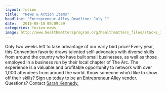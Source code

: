 ```yaml
---
layout: fusion
title:  "News & Action Items"
headline: "Entrepreneur Alley Deadline: July 1"
date:   2015-08-18 09:09:59
categories: fusion-news
image: http://www.healthmattersprogram.org/healthmatters_files/stacks_image_445.png
---
```

Only two weeks left to take advantage of our early bird price! Every year, this Convention favorite draws talented self-advocates with diverse skills from around the country who have built small businesses, as well as those employed in a business run by their local chapter of The Arc. The experience is a valuable and profitable opportunity to network with over 1,000 attendees from around the world. Know someone who’d like to show off their skills? <a href="http://convention.thearc.org/sessions/entrepreneur-alley/">Sign up today to be an Entrepreneur Alley vendor.</a> Questions? Contact <a href="mailto:skennedy@thearc.org">Sarah Kennedy.</a>